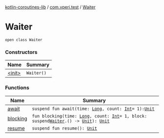 [kotlin-coroutines-lib](../../index.md) / [com.vperi.test](../index.md) / [Waiter](./index.md)

# Waiter

`open class Waiter`

### Constructors

| Name | Summary |
|---|---|
| [&lt;init&gt;](-init-.md) | `Waiter()` |

### Functions

| Name | Summary |
|---|---|
| [await](await.md) | `suspend fun await(time: `[`Long`](https://kotlinlang.org/api/latest/jvm/stdlib/kotlin/-long/index.html)`, count: `[`Int`](https://kotlinlang.org/api/latest/jvm/stdlib/kotlin/-int/index.html)` = 1): `[`Unit`](https://kotlinlang.org/api/latest/jvm/stdlib/kotlin/-unit/index.html) |
| [blocking](blocking.md) | `fun blocking(time: `[`Long`](https://kotlinlang.org/api/latest/jvm/stdlib/kotlin/-long/index.html)`, count: `[`Int`](https://kotlinlang.org/api/latest/jvm/stdlib/kotlin/-int/index.html)` = 1, block: suspend `[`Waiter`](./index.md)`.() -> `[`Unit`](https://kotlinlang.org/api/latest/jvm/stdlib/kotlin/-unit/index.html)`): `[`Unit`](https://kotlinlang.org/api/latest/jvm/stdlib/kotlin/-unit/index.html) |
| [resume](resume.md) | `suspend fun resume(): `[`Unit`](https://kotlinlang.org/api/latest/jvm/stdlib/kotlin/-unit/index.html) |
